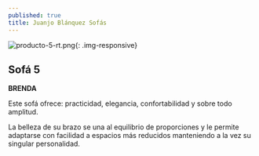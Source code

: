 ```yaml
---
published: true
title: Juanjo Blánquez Sofás
---
```

![producto-5-rt.png]({{site.baseurl}}/media/producto-5-rt.png){: .img-responsive}

## Sofá 5
**BRENDA**

Este sofá ofrece: practicidad, elegancia, confortabilidad y sobre todo amplitud.

La belleza de su brazo se una al equilibrio de proporciones y le permite adaptarse con facilidad a espacios más reducidos manteniendo a la vez su singular personalidad.

